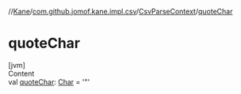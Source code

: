 //[Kane](../../index.md)/[com.github.jomof.kane.impl.csv](../index.md)/[CsvParseContext](index.md)/[quoteChar](quote-char.md)



# quoteChar  
[jvm]  
Content  
val [quoteChar](quote-char.md): [Char](https://kotlinlang.org/api/latest/jvm/stdlib/kotlin/-char/index.html) = '\"'  



